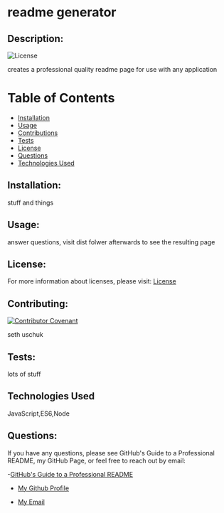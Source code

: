 
# readme generator


## Description:

![License](https://img.shields.io/badge/License-MIT-blue.svg "License Badge")

creates a professional quality readme page for use with any application


# Table of Contents 

- [Installation](#installation)
- [Usage](#usage)
- [Contributions](#contributions)
- [Tests](#tests)
- [License](#license)
- [Questions](#questions)
- [Technologies Used](#languages)

## Installation:

stuff and things


## Usage:

answer questions, visit dist folwer afterwards to see the resulting page



## License:


For more information about licenses, please visit:
[License](https://opensource.org/licenses/MIT)



## Contributing:

[![Contributor Covenant](https://img.shields.io/badge/Contributor%20Covenant-v2.0%20adopted-ff69b4.svg)](CODE_OF_CONDUCT.md)

seth uschuk


## Tests:

lots of stuff


## Technologies Used

JavaScript,ES6,Node


## Questions:


If you have any questions, please see GitHub's Guide to a Professional README, my GitHub Page, or feel free to reach out by email:

-[GitHub's Guide to a Professional README](https://github.com/coding-boot-camp/potential-enigma/blob/master/readme-guide.md)


- [My Github Profile](https://github.com/suschuk24)


- [My Email](suschuk24@gmail.com)

  